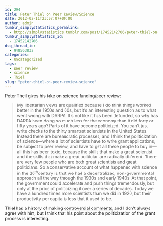 ```yaml
---
id: 294
title: Peter Thiel on Peer Review/Science
date: 2012-02-11T23:07:07+00:00
author: admin
tumblr_simplystatistics_permalink:
  - http://simplystatistics.tumblr.com/post/17452142706/peter-thiel-on-peer-review-science
tumblr_simplystatistics_id:
  - 17452142706
dsq_thread_id:
  - 948563832
categories:
  - Uncategorized
tags:
  - peer review
  - science
  - Thiel
slug: "peter-thiel-on-peer-review-science"
---
```

Peter Theil gives his take on science funding/peer review:

> <span>My libertarian views are qualified because I do think things worked better in the 1950s and 60s, but it’s an interesting question as to what went wrong with DARPA. It’s not like it has been defunded, so why has DARPA been doing so much less for the economy than it did forty or fifty years ago? Parts of it have become politicized. You can’t just write checks to the thirty smartest scientists in the United States. Instead there are bureaucratic processes, and I think the politicization of science—where a lot of scientists have to write grant applications, be subject to peer review, and have to get all these people to buy in—all this has been toxic, because the skills that make a great scientist and the skills that make a great politician are radically different. There are very few people who are both great scientists and great politicians. So a conservative account of what happened with science in the 20</span><sup>th</sup><span>century is that we had a decentralized, non-governmental approach all the way through the 1930s and early 1940s. At that point, the government could accelerate and push things tremendously, but only at the price of politicizing it over a series of decades. Today we have a hundred times more scientists than we did in 1920, but their productivity per capita is less that it used to be.</span>

Thiel has a history of making <a href="http://techcrunch.com/2011/04/10/peter-thiel-were-in-a-bubble-and-its-not-the-internet-its-higher-education/" target="_blank">controversial comments</a>, and I don&#8217;t always agree with him, but I think that his point about the politicization of the grant process is interesting. 
